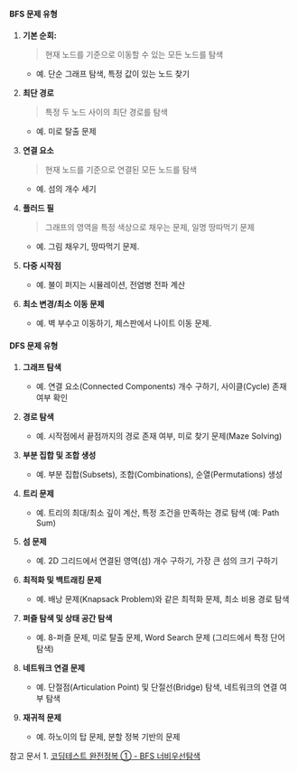 #### BFS 문제 유형

1. **기본 순회:** 
   > 현재 노드를 기준으로 이동할 수 있는 모든 노드를 탐색
    - 예. 단순 그래프 탐색, 특정 값이 있는 노드 찾기

2. **최단 경로**
   > 특정 두 노드 사이의 최단 경로를 탐색
    - 예. 미로 탈출 문제

3. **연결 요소**
    > 현재 노드를 기준으로 연결된 모든 노드를 탐색
    - 예. 섬의 개수 세기

4. **플러드 필**
    > 그래프의 영역을 특정 색상으로 채우는 문제, 일명 땅따먹기 문제
    - 예. 그림 채우기, 땅따먹기 문제.

5. **다중 시작점**
    - 예. 불이 퍼지는 시뮬레이션, 전염병 전파 계산

6. **최소 변경/최소 이동 문제**
    - 예. 벽 부수고 이동하기, 체스판에서 나이트 이동 문제.

#### DFS 문제 유형

1. **그래프 탐색**
   - 예. 연결 요소(Connected Components) 개수 구하기, 사이클(Cycle) 존재 여부 확인

2. **경로 탐색**
     - 예. 시작점에서 끝점까지의 경로 존재 여부, 미로 찾기 문제(Maze Solving)

3. **부분 집합 및 조합 생성**
     - 예. 부분 집합(Subsets), 조합(Combinations), 순열(Permutations) 생성

4. **트리 문제**
     - 예. 트리의 최대/최소 깊이 계산, 특정 조건을 만족하는 경로 탐색 (예: Path Sum)

5. **섬 문제**
     - 예. 2D 그리드에서 연결된 영역(섬) 개수 구하기, 가장 큰 섬의 크기 구하기

6. **최적화 및 백트래킹 문제**
     - 예. 배낭 문제(Knapsack Problem)와 같은 최적화 문제, 최소 비용 경로 탐색

7. **퍼즐 탐색 및 상태 공간 탐색**
     - 예. 8-퍼즐 문제, 미로 탈출 문제, Word Search 문제 (그리드에서 특정 단어 탐색)

8. **네트워크 연결 문제**
     - 예. 단절점(Articulation Point) 및 단절선(Bridge) 탐색, 네트워크의 연결 여부 탐색

9. **재귀적 문제**
     - 예. 하노이의 탑 문제, 분할 정복 기반의 문제

참고 문서 1. [코딩테스트 완전정복 ① - BFS 너비우선탐색](https://velog.io/@sihoon_cho/Python%EC%BD%94%EB%94%A9%ED%85%8C%EC%8A%A4%ED%8A%B8-%EC%BD%94%EB%94%A9%ED%85%8C%EC%8A%A4%ED%8A%B8-%EC%99%84%EC%A0%84%EC%A0%95%EB%B3%B5-BFS-%EB%84%88%EB%B9%84%EC%9A%B0%EC%84%A0%ED%83%90%EC%83%89)
